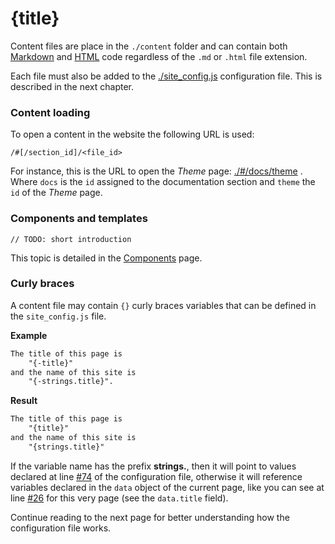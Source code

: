 # {title}

Content files are place in the `./content` folder and can contain both
[Markdown](https://github.com/showdownjs/showdown/wiki/Showdown's-Markdown-syntax)
and [HTML](https://wikipedia.org/wiki/HTML) code regardless of the `.md` or `.html`
file extension.

Each file must also be added to the
[./site_config.js](https://github.com/genielabs/zuix-web-template/blob/master/site_config.js#L1)
configuration file.
This is described in the next chapter.


### Content loading

To open a content in the website the following URL is used:

```
/#[/section_id]/<file_id>
```

For instance, this is the URL to open the *Theme* page: [./#/docs/theme](./#/docs/theme) .
Where `docs` is the `id` assigned to the documentation section and `theme` the `id`
of the *Theme* page.


### Components and templates

`// TODO: short introduction`

This topic is detailed in the [Components](#/components) page.


### Curly braces

A content file may contain `{}` curly braces variables that can be defined
in the `site_config.js` file.

**Example**

```html
The title of this page is
    "{-title}"
and the name of this site is
    "{-strings.title}".
```

**Result**

```html
The title of this page is
    "{title}"
and the name of this site is
    "{strings.title}"
```

If the variable name has the prefix **strings.**, then it will point to values
declared at line [#74](https://github.com/genielabs/zuix-web-template/blob/master/site_config.js#L74)
of the configuration file, otherwise it will reference variables declared
in the `data` object of the current page, like you can see at line
[#26](https://github.com/genielabs/zuix-web-template/blob/master/site_config.js#L23)
for this very page (see the `data.title` field).

Continue reading to the next page for better understanding how the configuration
file works.

